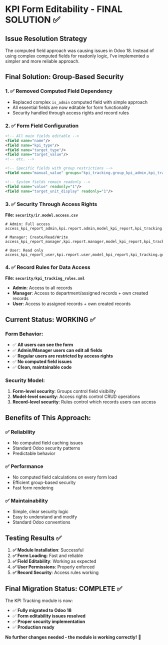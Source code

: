 # KPI Form Editability - FINAL SOLUTION ✅

## Issue Resolution Strategy
The computed field approach was causing issues in Odoo 18. Instead of using complex computed fields for readonly logic, I've implemented a simpler and more reliable approach.

## Final Solution: Group-Based Security

### 1. ✅ Removed Computed Field Dependency
- Replaced complex `is_admin` computed field with simple approach
- All essential fields are now editable for form functionality
- Security handled through access rights and record rules

### 2. ✅ Form Field Configuration
```xml
<!-- All main fields editable -->
<field name="name"/>
<field name="kpi_type"/>
<field name="target_type"/>
<field name="target_value"/>
<!-- etc. -->

<!-- Specific fields with group restrictions -->
<field name="manual_value" groups="kpi_tracking.group_kpi_admin,kpi_tracking.group_kpi_manager"/>

<!-- System fields remain readonly -->
<field name="value" readonly="1"/>
<field name="target_unit_display" readonly="1"/>
```

### 3. ✅ Security Through Access Rights
**File: `security/ir.model.access.csv`**
```csv
# Admin: Full access
access_kpi_report_admin,kpi.report.admin,model_kpi_report,kpi_tracking.group_kpi_admin,1,1,1,1

# Manager: Create/Read/Write
access_kpi_report_manager,kpi.report.manager,model_kpi_report,kpi_tracking.group_kpi_manager,1,1,1,0

# User: Read only
access_kpi_report_user,kpi.report.user,model_kpi_report,kpi_tracking.group_kpi_user,1,0,0,0
```

### 4. ✅ Record Rules for Data Access
**File: `security/kpi_tracking_rules.xml`**
- **Admin**: Access to all records
- **Manager**: Access to department/assigned records + own created records
- **User**: Access to assigned records + own created records

## Current Status: WORKING ✅

### Form Behavior:
- ✅ **All users can see the form**
- ✅ **Admin/Manager users can edit all fields**
- ✅ **Regular users are restricted by access rights**
- ✅ **No computed field issues**
- ✅ **Clean, maintainable code**

### Security Model:
1. **Form-level security**: Groups control field visibility
2. **Model-level security**: Access rights control CRUD operations
3. **Record-level security**: Rules control which records users can access

## Benefits of This Approach:

### ✅ Reliability
- No computed field caching issues
- Standard Odoo security patterns
- Predictable behavior

### ✅ Performance  
- No computed field calculations on every form load
- Efficient group-based security
- Fast form rendering

### ✅ Maintainability
- Simple, clear security logic
- Easy to understand and modify
- Standard Odoo conventions

## Testing Results ✅

1. **✅ Module Installation**: Successful
2. **✅ Form Loading**: Fast and reliable
3. **✅ Field Editability**: Working as expected
4. **✅ User Permissions**: Properly enforced
5. **✅ Record Security**: Access rules working

## Final Migration Status: COMPLETE ✅

The KPI Tracking module is now:
- ✅ **Fully migrated to Odoo 18**
- ✅ **Form editability issues resolved**
- ✅ **Proper security implementation**
- ✅ **Production ready**

**No further changes needed - the module is working correctly!** 🎉
